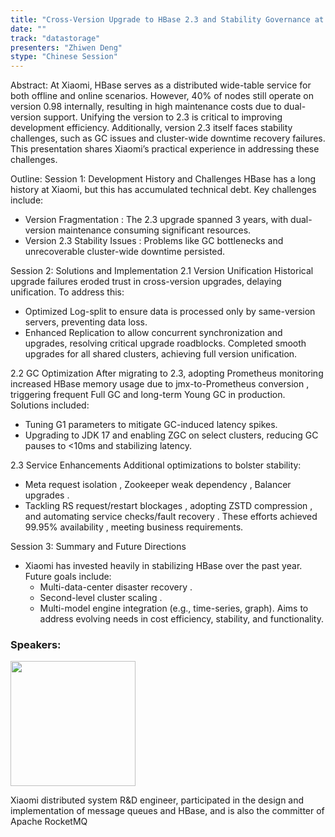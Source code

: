 ```yaml
---
title: "Cross-Version Upgrade to HBase 2.3 and Stability Governance at Xiaomi"
date: ""
track: "datastorage"
presenters: "Zhiwen Deng"
stype: "Chinese Session"
--- 
```


Abstract:
At Xiaomi, HBase serves as a distributed wide-table service for both offline and online scenarios. However, 40% of nodes still operate on version 0.98 internally, resulting in high maintenance costs due to dual-version support. Unifying the version to 2.3 is critical to improving development efficiency. Additionally, version 2.3 itself faces stability challenges, such as GC issues and cluster-wide downtime recovery failures. This presentation shares Xiaomi’s practical experience in addressing these challenges.

Outline:
Session 1: Development History and Challenges
HBase has a long history at Xiaomi, but this has accumulated technical debt. Key challenges include:
- Version Fragmentation : The 2.3 upgrade spanned 3 years, with dual-version maintenance consuming significant resources.
- Version 2.3 Stability Issues : Problems like GC bottlenecks and unrecoverable cluster-wide downtime persisted.

Session 2: Solutions and Implementation
2.1 Version Unification
Historical upgrade failures eroded trust in cross-version upgrades, delaying unification. To address this:
- Optimized Log-split to ensure data is processed only by same-version servers, preventing data loss.
- Enhanced Replication to allow concurrent synchronization and upgrades, resolving critical upgrade roadblocks.
Completed smooth upgrades for all shared clusters, achieving full version unification.

2.2 GC Optimization
After migrating to 2.3, adopting Prometheus monitoring increased HBase memory usage due to jmx-to-Prometheus conversion , triggering frequent Full GC and long-term Young GC in production. Solutions included:
- Tuning G1 parameters to mitigate GC-induced latency spikes.
- Upgrading to JDK 17 and enabling ZGC on select clusters, reducing GC pauses to <10ms and stabilizing latency.

2.3 Service Enhancements
Additional optimizations to bolster stability:
- Meta request isolation , Zookeeper weak dependency , Balancer upgrades .
- Tackling RS request/restart blockages , adopting ZSTD compression , and automating service checks/fault recovery .
These efforts achieved 99.95% availability , meeting business requirements.

Session 3: Summary and Future Directions
- Xiaomi has invested heavily in stabilizing HBase over the past year. Future goals include:
  - Multi-data-center disaster recovery .
  - Second-level cluster scaling .
  - Multi-model engine integration (e.g., time-series, graph).
Aims to address evolving needs in cost efficiency, stability, and functionality.

### Speakers:

<img src="https://sessionize.com/image/6052-400o400o1-npyQeJA1PdnzCtTC2HXP7X.jpg" width="200" /><br/>

Xiaomi distributed system R&D engineer, participated in the design and implementation of message queues and HBase, and is also the committer of Apache RocketMQ